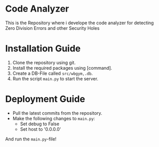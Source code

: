 

# Code Analyzer

This is the Repository where i develope the code analyzer for detecting Zero Division Errors and other Security Holes

# Installation Guide

1. Clone the repository using git.
2. Install the required packages using [command].
3. Create a DB-File called `src/wbgym,.db`.
4. Run the script `main.py` to start the server.

# Deployment Guide

- Pull the latest commits from the repository.
- Make the following changes to `main.py`:
  - Set debug to False
  - Set host to '0.0.0.0'

And run the `main.py`-file!